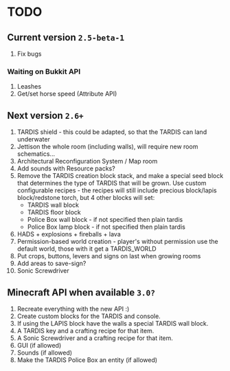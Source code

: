 # TODO

## Current version `2.5-beta-1`
1. Fix bugs

### Waiting on Bukkit API
1. Leashes
2. Get/set horse speed (Attribute API)

## Next version `2.6+`
1. TARDIS shield - this could be adapted, so that the TARDIS can land underwater
2. Jettison the whole room (including walls), will require new room schematics...
3. Architectural Reconfiguration System / Map room
4. Add sounds with Resource packs?
5. Remove the TARDIS creation block stack, and make a special seed block that determines the type of TARDIS that will be grown. Use custom configurable recipes - the recipes will still include precious block/lapis block/redstone torch, but 4 other blocks will set:
    * TARDIS wall block
    * TARDIS floor block
    * Police Box wall block - if not specified then plain tardis
    * Police Box lamp block - if not specified then plain tardis
7. HADS + explosions + fireballs + lava
8. Permission-based world creation - player's without permission use the default world, those with it get a TARDIS_WORLD
9. Put crops, buttons, levers and signs on last when growing rooms
10. Add areas to save-sign?
11. Sonic Screwdriver

## Minecraft API when available `3.0?`
1. Recreate everything with the new API :)
2. Create custom blocks for the TARDIS and console.
3. If using the LAPIS block have the walls a special TARDIS wall block.
4. A TARDIS key and a crafting recipe for that item.
5. A Sonic Screwdriver and a crafting recipe for that item.
6. GUI (if allowed)
7. Sounds (if allowed)
8. Make the TARDIS Police Box an entity (if allowed)
